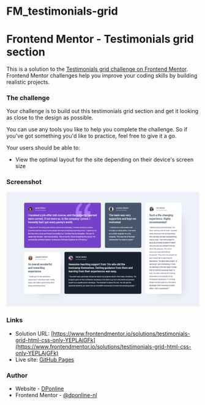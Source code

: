 # FM_testimonials-grid

# Frontend Mentor - Testimonials grid section

This is a solution to the [Testimonials grid challenge on Frontend Mentor](https://www.frontendmentor.io/challenges/testimonials-grid-section-Nnw6J7Un7). Frontend Mentor challenges help you improve your coding skills by building realistic projects.

### The challenge

Your challenge is to build out this testimonials grid section and get it looking as close to the design as possible.

You can use any tools you like to help you complete the challenge. So if you've got something you'd like to practice, feel free to give it a go.

Your users should be able to:

-   View the optimal layout for the site depending on their device's screen size

### Screenshot

![](./Screenshot.jpg)

### Links

-   Solution URL: [https://www.frontendmentor.io/solutions/testimonials-grid-html-css-only-YEPLAjGFk](https://www.frontendmentor.io/solutions/testimonials-grid-html-css-only-YEPLAjGFk)
-   Live site: [GitHub Pages](https://dponline-nl.github.io/FM_single-price-grid/)

### Author

-   Website - [DPonline](https://www.dponline.nl)
-   Frontend Mentor - [@dponline-nl](https://www.frontendmentor.io/profile/dponline-nl)
